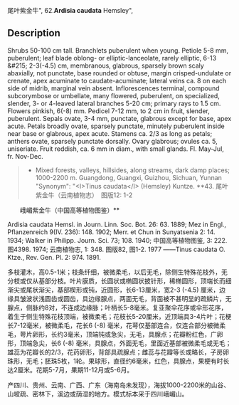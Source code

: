 尾叶紫金牛",
62.**Ardisia caudata** Hemsley",

## Description
Shrubs 50-100 cm tall. Branchlets puberulent when young. Petiole 5-8 mm, puberulent; leaf blade oblong- or elliptic-lanceolate, rarely elliptic, 6-13 &amp;#215; 2-3(-4.5) cm, membranous, glabrous, sparsely brown scaly abaxially, not punctate, base rounded or obtuse, margin crisped-undulate or crenate, apex acuminate to caudate-acuminate; lateral veins ca. 8 on each side of midrib, marginal vein absent. Inflorescences terminal, compound subcorymbose or umbellate, many flowered, puberulent, on specialized, slender, 3- or 4-leaved lateral branches 5-20 cm; primary rays to 1.5 cm. Flowers pinkish, 6(-8) mm. Pedicel 7-12 mm, to 2 cm in fruit, slender, puberulent. Sepals ovate, 3-4 mm, punctate, glabrous except for base, apex acute. Petals broadly ovate, sparsely punctate, minutely puberulent inside near base or glabrous, apex acute. Stamens ca. 2/3 as long as petals; anthers ovate, sparsely punctate dorsally. Ovary glabrous; ovules ca. 5, uniseriate. Fruit reddish, ca. 6 mm in diam., with small glands. Fl. May-Jul, fr. Nov-Dec.

> * Mixed forests, valleys, hillsides, along streams, dark damp places; 1000-2200 m. Guangdong, Guangxi, Guizhou, Sichuan, Yunnan
  "Synonym": "&lt;I&gt;Tinus caudata&lt;/I&gt; (Hemsley) Kuntze.
**43. 尾叶紫金牛（云南植物志）　图版12: 1-2
<p style='text-indent:28px'>峨嵋紫金牛（中国高等植物图鉴）**

Ardisia caudata Hemsl. in Journ. Linn. Soc. Bot. 26: 63. 1889; Mez in Engl., Pflanzenreich 9(IV. 236): 148. 1902; Merr. et Chun in Sunyatsenia 2: 14. 1934; Walker in Philipp. Journ. Sci. 73; 108. 1940; 中国高等植物图鉴, 3: 222. 图4398. 1974; 云南植物志, 1: 348. 图版82, 图1-2. 1977 ——Tinus caudata O. Ktze., Rev. Gen. Pl. 2: 974. 1891. 

多枝灌木，高0.5-1米；枝条纤细，被微柔毛，以后无毛，除侧生特殊花枝外，无分枝或仅从基部分枝。叶片膜质，长圆状或椭圆状披针形，稀椭圆形，顶端长而细渐尖或尾状渐尖，基部楔形或钝，近圆形，长6-13厘米，宽2-3 (-4.5) 厘米，边缘具皱波状浅圆齿或圆齿，具边缘腺点，两面无毛，背面被不甚明显的疏鳞片，无腺点，侧脉约8对，不连成边缘脉；叶柄长5-8毫米。复亚聚伞花序或伞形花序，着生于侧生特殊花枝顶端，被微柔毛；花枝长5-20厘米，近顶端具3-4片叶；花梗长7-12毫米，被微柔毛，花长6 (-8) 毫米，花萼仅基部连合，仅连合部分被微柔毛，萼片卵形，长约3毫米，顶端钝或急尖，无毛，具腺点；花瓣粉红色，广卵形，顶端急尖，长6 (-8) 毫米，具腺点，外面无毛，里面近基部被微柔毛或无毛；雄蕊为花瓣长的2/3，花药卵形，背部具疏腺点；雌蕊与花瓣等长或略长，子房卵珠形，无毛；胚珠5枚，1轮。果球形，直径约6毫米，红色，具腺点，果梗有时长达2厘米。花期5-7月，果期11-12月或5-6月。

产四川、贵州、云南、广西、广东（海南岛未发现），海拔1000-2200米的山谷、山坡疏、密林下，溪边或荫湿的地方。模式标本采于四川峨嵋山。
